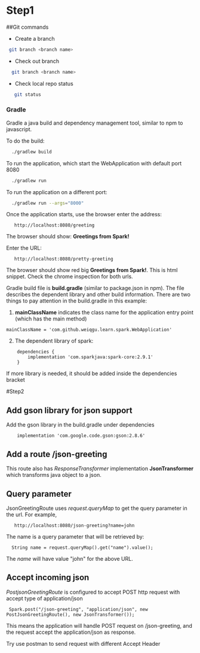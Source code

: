 # Step1
##Git commands
 
 * Create a branch
 ```bash
  git branch <branch name> 
 ```
 
 * Check out branch
 
 ```bash
   git branch <branch name> 
 ```

 * Check local repo status
 ```bash
    git status
  ```


### Gradle
Gradle a java build and dependency management tool, similar to npm to javascript.

To do the build:

```bash
  ./gradlew build 
```

To run the application, which start the WebApplication with default port 8080
```bash
  ./gradlew run
```

To run the application on a different port:
```bash
  ./gradlew run --args="8000"
```

Once the application starts, use the browser enter the address:

```
   http://localhost:8080/greeting
```

The browser should show: **Greetings from Spark!**

  
Enter the URL:
```
   http://localhost:8080/pretty-greeting
```

The browser should show red big **Greetings from Spark!**. This is html snippet. Check the chrome inspection for both urls.

Gradle build file is **build.gradle** (similar to package.json in npm). The file describes the dependent library and other
build information.  There are two things to pay attention in the build.gradle in this example:
1. **mainClassName** indicates the class name for the application entry point (which has the main method)
 ```
 mainClassName = 'com.github.weiqgu.learn.spark.WebApplication'
```

2. The dependent library of spark:
```
    dependencies {
        implementation 'com.sparkjava:spark-core:2.9.1'
    }
```

  If more library is needed, it should be added inside the dependencies bracket
  
  
  #Step2
  
  ## Add gson library for json support
  
  Add the gson library in the build.gradle under dependencies
  ```
      implementation 'com.google.code.gson:gson:2.8.6'
  ```
  
  ## Add a route /json-greeting
  This route also has *ResponseTransformer* implementation **JsonTransformer** which transforms java object to a json.
  
  ## Query parameter
  JsonGreetingRoute uses *request.queryMap* to get the query parameter in the url. For example, 
  ```
     http://localhost:8080/json-greeting?name=john
  ```
  The name is a query parameter that will be retrieved by:
  ```
    String name = request.queryMap().get("name").value();
  ```
  The *name* will have value "john" for the above URL.
  
  ## Accept incoming json
  *PostjsonGreetingRoute* is configured to accept POST http request with accept type of application/json
  ```
   Spark.post("/json-greeting", "application/json", new PostJsonGreetingRoute(), new JsonTransformer());    
  ```
  This means the application will handle POST request on /json-greeting, and the request accept the application/json as
  response.
  
  Try use postman to send request with different Accept Header
   